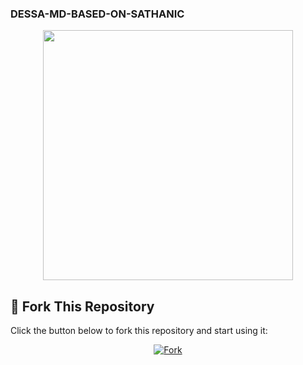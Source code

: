 ### DESSA-MD-BASED-ON-SATHANIC
<p align="center">
  <img src="https://i.imgur.com/PmfMtfa.jpeg" width="400"/>
</p>

## 🚀 Fork This Repository  
Click the button below to fork this repository and start using it:  

<p align="center">
  <a href="https://github.com/sathanicc/DESSA-MD-BASED-ON-SATHANIC/fork">
    <img src="https://img.shields.io/github/forks/sathanicc/DESSA-MD-BASED-ON-SATHANIC?style=social" alt="Fork">
  </a>
</p>
